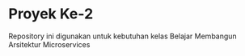 # Proyek Ke-2
Repository ini digunakan untuk kebutuhan kelas Belajar Membangun Arsitektur Microservices
